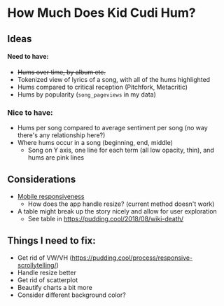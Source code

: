 # How Much Does Kid Cudi Hum?

## Ideas 

#### Need to have:
* ~~Hums over time, by album etc.~~
* Tokenized view of lyrics of a song, with all of the hums highlighted
* Hums compared to critical reception (Pitchfork, Metacritic)
* Hums by popularity (`song_pageviews` in my data)

### Nice to have:
* Hums per song compared to average sentiment per song (no way there's any relationship here?)
* Where hums occur in a song (beginning, end, middle)
    * Song on Y axis, one line for each term (all low opacity, thin), and hums are pink lines

## Considerations
* [Mobile responsiveness](https://pudding.cool/process/responsive-scrollytelling/)
    * How does the app handle resize? (current method doesn't work)
* A table might break up the story nicely and allow for user exploration
    * See table in https://pudding.cool/2018/08/wiki-death/

## Things I need to fix:
* Get rid of VW/VH (https://pudding.cool/process/responsive-scrollytelling/)
* Handle resize better
* Get rid of scatterplot
* Beautify charts a bit more
* Consider different background color?
